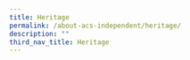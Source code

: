 ```yaml
---
title: Heritage
permalink: /about-acs-independent/heritage/
description: ""
third_nav_title: Heritage
---
```

